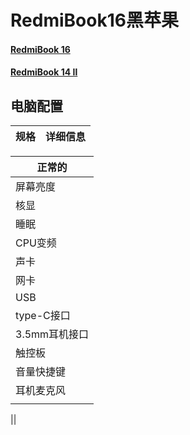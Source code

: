 # RedmiBook16黑苹果

#### [RedmiBook 16](https://www.mi.com/buy/detail?product_id=10000242&cfrom=search)
#### [RedmiBook 14 Ⅱ](https://www.mi.com/buy/detail?product_id=10000241)

## 电脑配置
| 规格| 详细信息|
| - | - |

| 正常的|
| ---------- |
| 屏幕亮度|
| 核显|
| 睡眠|
| CPU变频|
| 声卡|
| 网卡|
| USB|
| type-C接口|
| 3.5mm耳机接口|
| 触控板|
| 音量快捷键|
| 耳机麦克风|
| |

||
